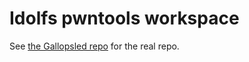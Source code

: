 # Idolfs pwntools workspace

See [the Gallopsled repo][pwntools] for the real repo.

[pwntools]: https://github.com/Gallopsled/pwntools
